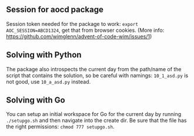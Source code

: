 ## Session for aocd package

Session token needed for the package to work: `export AOC_SESSION=ABCD1324`, get that from browser cookies. (More info: https://github.com/wimglenn/advent-of-code-wim/issues/1)

## Solving with Python

The package also introspects the current day from the path/name of the script that contains the solution, so be careful with namings: `10_1_asd.py` is not good, use `10_a_asd.py` instead.

## Solving with Go

You can setup an initial workspace for Go for the current day by running `./setupgo.sh` and then navigate into the create dir. Be sure that the file has the right permissions: `chmod 777 setupgo.sh`.
